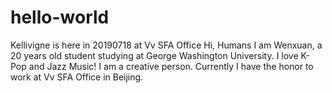 # hello-world
Kellivigne is here in 20190718 at Vv SFA Office
Hi, Humans
I am Wenxuan, a 20 years old student studying at George Washington University. I love K-Pop and Jazz Music! I am a creative person. Currently I have the honor to work at Vv SFA Office in Beijing.

